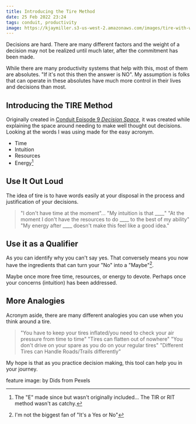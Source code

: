 ```yaml
---
title: Introducing the Tire Method
date: 25 Feb 2022 23:24
tags: conduit, productivity
image: https://kjaymiller.s3-us-west-2.amazonaws.com/images/tire-with-wheels.jpg
---
```


Decisions are hard. There are many different factors and the weight of a decision may not be realized until much later, after the commitment has been made.

While there are many productivity systems that help with this, most of them are absolutes. "If it's not this then the answer is NO". My assumption is folks that can operate in these absolutes have much more control in their lives and decisions than most.

## Introducing the TIRE Method

Originally created in [Conduit Episode 9 _Decision Space_](https://www.relay.fm/conduit/9), it was created while explaining the space around needing to make well thought out decisions. Looking at the words I was using made for the easy acronym.

- Time
- Intuition
- Resources
- Energy[^1]

## Use It Out Loud

The idea of tire is to have words easily at your disposal in the process and justification of your decisions.

> "I don't have time at the moment"...
> "My intuition is that \_\_\_\_"
> "At the moment I don't have the resources to do \_\_\_\_ to the best of my ability"
> "My energy after \_\_\_\_ doesn't make this feel like a good idea."

## Use it as a Qualifier

As you can identify why you can't say yes. That conversely means you now have the ingredients that can turn your "No" into a "Maybe"[^2].

Maybe once more free time, resources, or energy to devote.
Perhaps once your concerns (intuition) has been addressed.

## More Analogies

Acronym aside, there are many different analogies you can use when you think around a tire.

> "You have to keep your tires inflated/you need to check your air pressure from time to time"
> "Tires can flatten out of nowhere"
> "You don't drive on your spare as you do on your regular tires"
> "Different Tires can Handle Roads/Trails differently"

My hope is that as you practice decision making, this tool can help you in your journey.


feature image: by Dids from Pexels

[^1]: The "E" made since but wasn't originally included... The TIR or RIT method wasn't as catchy.
[^2]: I'm not the biggest fan of "It's a Yes or No"
